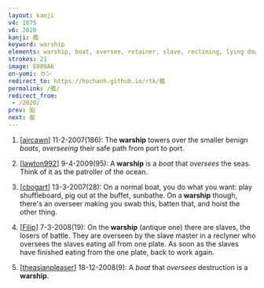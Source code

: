 ```yaml
---
layout: kanji
v4: 1875
v6: 2020
kanji: 艦
keyword: warship
elements: warship, boat, oversee, retainer, slave, reclining, lying down, one, floor, dish
strokes: 21
image: E889A6
on-yomi: カン
redirect_to: https://hochanh.github.io/rtk/艦
permalink: /艦/
redirect_from:
 - /2020/
prev: 船
next: 艇
---
```


1) [<a href="http://kanji.koohii.com/profile/aircawn">aircawn</a>] 11-2-2007(186): The<strong> warship</strong> towers over the smaller benign <em>boats</em>, <em>overseeing</em> their safe path from port to port.

2) [<a href="http://kanji.koohii.com/profile/lawton992">lawton992</a>] 9-4-2009(95): A<strong> warship</strong> is a <em>boat</em> that <em>oversees</em> the seas. Think of it as the patroller of the ocean.

3) [<a href="http://kanji.koohii.com/profile/cbogart">cbogart</a>] 13-3-2007(28): On a normal boat, you do what you want: play shuffleboard, pig out at the buffet, sunbathe. On a<strong> warship</strong> though, there&#039;s an overseer making you swab this, batten that, and hoist the other thing.

4) [<a href="http://kanji.koohii.com/profile/Filip">Filip</a>] 7-3-2008(19): On the<strong> warship</strong> (antique one) there are slaves, the losers of battle. They are overseen by the slave master in a reclyner who oversees the slaves eating all from one plate. As soon as the slaves have finished eating from the one plate, back to work again.

5) [<a href="http://kanji.koohii.com/profile/theasianpleaser">theasianpleaser</a>] 18-12-2008(9): A <em>boat </em> that <em>oversees</em> destruction is a<strong> warship</strong>.

